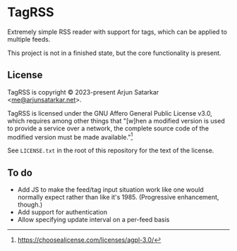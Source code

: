 # TagRSS

Extremely simple RSS reader with support for tags, which can be applied to multiple feeds.

This project is not in a finished state, but the core functionality is present.

## License

TagRSS is copyright © 2023-present Arjun Satarkar \<me@arjunsatarkar.net\>.

TagRSS is licensed under the GNU Affero General Public License v3.0, which requires among other things that "\[w\]hen a modified version is used to provide a service over a network, the complete source code of the modified version must be made available."[^1]

See `LICENSE.txt` in the root of this repository for the text of the license.

## To do

* Add JS to make the feed/tag input situation work like one would normally expect rather than like it's 1985. (Progressive enhancement, though.)
* Add support for authentication
* Allow specifying update interval on a per-feed basis

[^1]: https://choosealicense.com/licenses/agpl-3.0/
